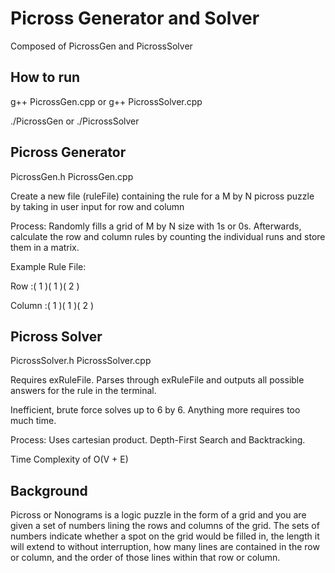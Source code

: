 # Picross Generator and Solver

Composed of PicrossGen and PicrossSolver

## How to run 
g++ PicrossGen.cpp or g++ PicrossSolver.cpp

./PicrossGen or ./PicrossSolver

## Picross Generator
PicrossGen.h
PicrossGen.cpp

Create a new file (ruleFile) containing the rule for a M by N picross puzzle
by taking in user input for row and column

Process: Randomly fills a grid of M by N size with 1s or 0s. Afterwards, calculate the row and column rules by counting the individual runs and store them in a matrix.

Example Rule File:

Row :( 1 )( 1 )( 2 )

Column :( 1 )( 1 )( 2 )

## Picross Solver
PicrossSolver.h
PicrossSolver.cpp

Requires exRuleFile. Parses through exRuleFile and outputs all possible answers for the rule in the terminal.

Inefficient, brute force solves up to 6 by 6. Anything more requires too much time.

Process: Uses cartesian product. Depth-First Search and Backtracking.

Time Complexity of O(V + E)


## Background
Picross or Nonograms is a logic puzzle in the form of a grid and you are given a set of numbers lining the rows and columns of the grid.
The sets of numbers indicate whether a spot on the grid would be filled in, the length it will extend to without interruption,
how many lines are contained in the row or column, and the order of those lines within that row or column.
